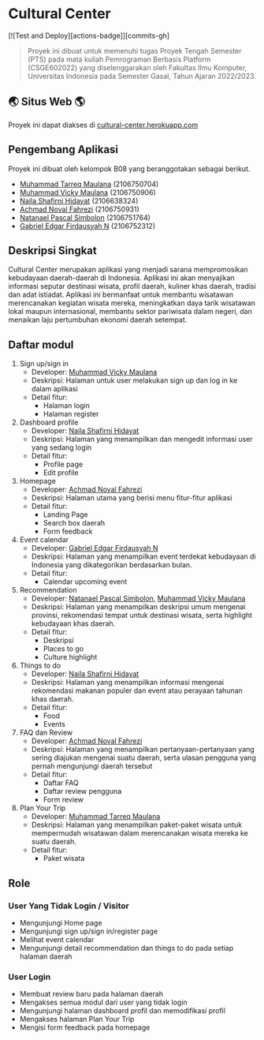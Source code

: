 # Cultural Center

[![Test and Deploy][actions-badge]][commits-gh]

> Proyek ini dibuat untuk memenuhi tugas Proyek Tengah Semester (PTS)
> pada mata kuliah Pemrograman Berbasis Platform (CSGE602022) yang
> diselenggarakan oleh Fakultas Ilmu Komputer, Universitas Indonesia
> pada Semester Gasal, Tahun Ajaran 2022/2023.

## 🌏 Situs Web 🌎

Proyek ini dapat diakses di [cultural-center.herokuapp.com](https://cultural-center.herokuapp.com/)

## Pengembang Aplikasi

Proyek ini dibuat oleh kelompok B08 yang beranggotakan sebagai berikut.

- [Muhammad Tarreq Maulana](https://github.com/mrtrq) (2106750704)
- [Muhammad Vicky Maulana](https://github.com/electyrion) (2106750906)
- [Naila Shafirni Hidayat](https://github.com/nailashfrni) (2106638324)
- [Achmad Noval Fahrezi](https://github.com/novalzfahr) (2106750931)
- [Natanael Pascal Simbolon](https://github.com/V1ct0riaa) (2106751764)
- [Gabriel Edgar Firdausyah N](https://github.com/nois44) (2106752312)

## Deskripsi Singkat

Cultural Center merupakan aplikasi yang menjadi sarana mempromosikan kebudayaan daerah-daerah di Indonesia. Aplikasi ini akan menyajikan informasi seputar destinasi wisata, profil daerah, kuliner khas daerah, tradisi dan adat istiadat. Aplikasi ini bermanfaat untuk membantu wisatawan merencanakan kegiatan wisata mereka, meningkatkan daya tarik wisatawan lokal maupun internasional, membantu sektor pariwisata dalam negeri, dan menaikan laju pertumbuhan ekonomi daerah setempat.

## Daftar modul

1. Sign up/sign in
   - Developer: [Muhammad Vicky Maulana](https://github.com/electyrion)
   - Deskripsi: Halaman untuk user melakukan sign up dan log in ke dalam aplikasi
   - Detail fitur:
      - Halaman login
      - Halaman register
2. Dashboard profile
   - Developer: [Naila Shafirni Hidayat](https://github.com/nailashfrni)
   - Deskripsi: Halaman yang menampilkan dan mengedit informasi user yang sedang login
   - Detail fitur:
      - Profile page
      - Edit profile
3. Homepage
   - Developer: [Achmad Noval Fahrezi](https://github.com/novalzfahr)
   - Deskripsi: Halaman utama yang berisi menu fitur-fitur aplikasi
   - Detail fitur:
      - Landing Page
      - Search box daerah
      - Form feedback
4. Event calendar
   - Developer: [Gabriel Edgar Firdausyah N](https://github.com/nois44)
   - Deskripsi: Halaman yang menampilkan event terdekat kebudayaan di Indonesia yang dikategorikan berdasarkan bulan.
   - Detail fitur:
      - Calendar upcoming event
5. Recommendation
   - Developer: [Natanael Pascal Simbolon](https://github.com/V1ct0riaa), [Muhammad Vicky Maulana](https://github.com/electyrion)
   - Deskripsi: Halaman yang menampilkan deskripsi umum mengenai provinsi, rekomendasi tempat untuk destinasi wisata, serta highlight kebudayaan khas daerah.
   - Detail fitur:
      - Deskripsi
      - Places to go
      - Culture highlight
6. Things to do
   - Developer: [Naila Shafirni Hidayat](https://github.com/nailashfrni)
   - Deskripsi: Halaman yang menampilkan informasi mengenai rekomendasi makanan populer dan event atau perayaan tahunan khas daerah.
   - Detail fitur:
      - Food
      - Events
7. FAQ dan Review
   - Developer: [Achmad Noval Fahrezi](https://github.com/novalzfahr)
   - Deskripsi: Halaman yang menampilkan pertanyaan-pertanyaan yang sering diajukan mengenai suatu daerah, serta ulasan pengguna yang pernah mengunjungi daerah tersebut
   - Detail fitur:
      - Daftar FAQ
      - Daftar review pengguna
      - Form review
8. Plan Your Trip
   - Developer: [Muhammad Tarreq Maulana](https://github.com/mrtrq)
   - Deskripsi: Halaman yang menampilkan paket-paket wisata untuk mempermudah wisatawan dalam merencanakan wisata mereka ke suatu daerah.
   - Detail fitur:
      - Paket wisata

## Role

### User Yang Tidak Login / Visitor

- Mengunjungi Home page
- Mengunjungi sign up/sign in/register page
- Melihat event calendar
- Mengunjungi detail recommendation dan things to do pada setiap halaman daerah

### User Login

- Membuat review baru pada halaman daerah
- Mengakses semua modul dari user yang tidak login
- Mengunjungi halaman dashboard profil dan memodifikasi profil
- Mengakses halaman Plan Your Trip
- Mengisi form feedback pada homepage
